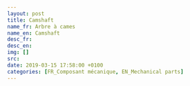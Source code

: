 ```yaml
---
layout: post
title: Camshaft
name_fr: Arbre à cames
name_en: Camshaft
desc_fr: 
desc_en: 
img: []
src: 
date: 2019-03-15 17:58:00 +0100
categories: [FR_Composant mécanique, EN_Mechanical parts]
---
```


